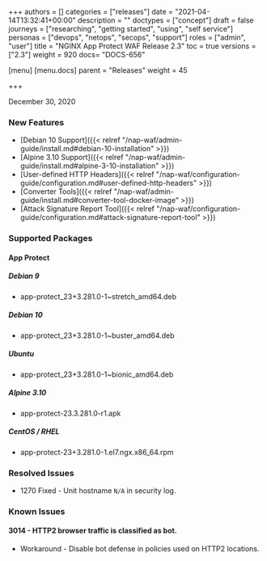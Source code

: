 +++
authors = []
categories = ["releases"]
date = "2021-04-14T13:32:41+00:00"
description = ""
doctypes = ["concept"]
draft = false
journeys = ["researching", "getting started", "using", "self service"]
personas = ["devops", "netops", "secops", "support"]
roles = ["admin", "user"]
title = "NGINX App Protect WAF Release 2.3"
toc = true
versions = ["2.3"]
weight = 920
docs= "DOCS-656"

[menu]
  [menu.docs]
    parent = "Releases"
    weight = 45

+++

December 30, 2020

### New Features

- [Debian 10 Support]({{< relref "/nap-waf/admin-guide/install.md#debian-10-installation" >}})
- [Alpine 3.10 Support]({{< relref "/nap-waf/admin-guide/install.md#alpine-3-10-installation" >}})
- [User-defined HTTP Headers]({{< relref "/nap-waf/configuration-guide/configuration.md#user-defined-http-headers" >}})
- [Converter Tools]({{< relref "/nap-waf/admin-guide/install.md#converter-tool-docker-image" >}})
- [Attack Signature Report Tool]({{< relref "/nap-waf/configuration-guide/configuration.md#attack-signature-report-tool" >}})

### Supported Packages

#### App Protect

##### Debian 9

- app-protect_23+3.281.0-1~stretch_amd64.deb

##### Debian 10

- app-protect_23+3.281.0-1~buster_amd64.deb

##### Ubuntu

- app-protect_23+3.281.0-1~bionic_amd64.deb

##### Alpine 3.10

- app-protect-23.3.281.0-r1.apk

##### CentOS / RHEL

- app-protect-23+3.281.0-1.el7.ngx.x86_64.rpm

### Resolved Issues

- 1270 Fixed - Unit hostname `N/A` in security log.

### Known Issues

#### 3014 - HTTP2 browser traffic is classified as bot.

- Workaround - Disable bot defense in policies used on HTTP2 locations.